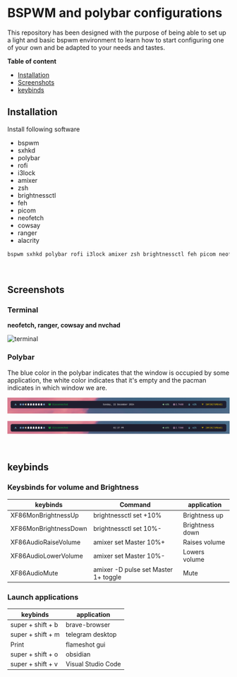 # BSPWM and polybar configurations


This repository has been designed with the purpose of being able to set up a light and basic bspwm environment to learn how to start configuring one of your own and be adapted to your needs and tastes.


**Table of content**

* [Installation](#installation)
* [Screenshots](#screenshots)
* [keybinds](#keybinds)


## Installation

Install following software
* bspwm
* sxhkd
* polybar
* rofi
* i3lock
* amixer
* zsh
* brightnessctl
* feh 
* picom
* neofetch
* cowsay
* ranger
* alacrity

```bash
bspwm sxhkd polybar rofi i3lock amixer zsh brightnessctl feh picom neofetch cowsay ranger alacrity

```
<br>

## Screenshots

### Terminal

**neofetch, ranger, cowsay and nvchad**

![terminal](/img/terminal.png)



### Polybar

The blue color in the polybar indicates that the window is occupied by some application, the white color indicates that it's empty and the pacman indicates in which window we are.

![polybar1](/screenshots/polybar1.png)

![polybar2](/screenshots/polybar2.png)

<br>

## keybinds

### Keysbinds for volume and Brightness

| **keybinds** | Command | **application** | 
|-|-|-|
| XF86MonBrightnessUp | brightnessctl set +10% | Brightness up |
| XF86MonBrightnessDown| brightnessctl set 10%- | Brightness down |
| XF86AudioRaiseVolume| amixer set Master 10%+ | Raises volume | 
| XF86AudioLowerVolume | amixer set Master 10%- | Lowers volume |
| XF86AudioMute | amixer -D pulse set Master 1+ toggle | Mute



### Launch applications

| **keybinds**  | **application** | 
|-|-|
| super + shift + b | brave-browser |
| super + shift + m | telegram desktop |
| Print | flameshot gui | 
| super + shift + o | obsidian |
| super + shift + v | Visual Studio Code


